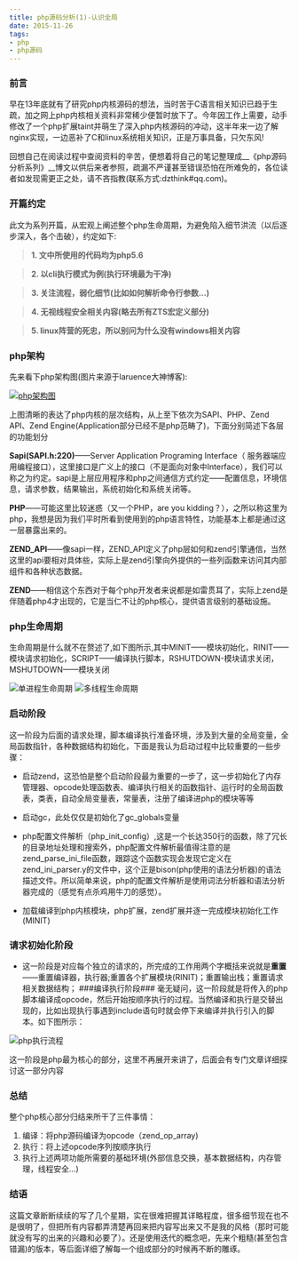 ```yaml
---
title: php源码分析(1)-认识全局
date: 2015-11-26
tags:
- php
- php源码
---
```

### 前言 ###
早在13年底就有了研究php内核源码的想法，当时苦于C语言相关知识已趋于生疏，加之网上php内核相关资料非常稀少便暂时放下了。今年因工作上需要，动手修改了一个php扩展taint并萌生了深入php内核源码的冲动，这半年来一边了解nginx实现，一边恶补了C和linux系统相关知识，正是万事具备，只欠东风!

回想自己在阅读过程中查阅资料的辛苦，便想着将自己的笔记整理成__《php源码分析系列》__博文以供后来者参照，疏漏不严谨甚至错误恐怕在所难免的，各位读者如发现需更正之处，请不吝指教(联系方式:dzthink#qq.com)。

### 开篇约定 ###
此文为系列开篇，从宏观上阐述整个php生命周期，为避免陷入细节洪流（以后逐步深入，各个击破），约定如下:

>**1. 文中所使用的代码均为php5.6**

>**2. 以cli执行模式为例(执行环境最为干净)**

>**3. 关注流程，弱化细节(比如如何解析命令行参数...)**

>**4. 无视线程安全相关内容(略去所有ZTS宏定义部分)**

>**5. linux阵营的死忠，所以别问为什么没有windows相关内容**


### php架构 ###
先来看下php架构图(图片来源于laruence大神博客):

[![php架构图](../img/php-arch-293x300.jpg)](http://www.laruence.com/2008/08/12/180.html)

上图清晰的表达了php内核的层次结构，从上至下依次为SAPI、PHP、Zend API、Zend Engine(Application部分已经不是php范畴了)，下面分别简述下各层的功能划分

**Sapi(SAPI.h:220)**——Server Application Programing Interface（ 服务器端应用编程接口），这里接口是广义上的接口（不是面向对象中Interface），我们可以称之为约定。sapi是上层应用程序和php之间通信方式约定——配置信息，环境信息，请求参数，结果输出，系统初始化和系统关闭等。

**PHP**——可能这里比较迷惑（又一个PHP，are you kidding？），之所以称这里为php，我想是因为我们平时所看到使用到的php语言特性，功能基本上都是通过这一层暴露出来的。

**ZEND_API**——像sapi一样，ZEND_API定义了php层如何和zend引擎通信，当然这里的api要相对具体些，实际上是zend引擎向外提供的一些列函数来访问其内部组件和各种状态数据。

**ZEND**——相信这个东西对于每个php开发者来说都是如雷贯耳了，实际上zend是伴随着php4才出现的，它是当仁不让的php核心，提供语言级别的基础设施。
### php生命周期 ###
生命周期是什么就不在赘述了,如下图所示,其中MINIT——模块初始化，RINIT——模块请求初始化，SCRIPT——编译执行脚本，RSHUTDOWN-模块请求关闭，MSHUTDOWN——模块关闭

![单进程生命周期](../img/2012_02_02_05.jpg)
![多线程生命周期](../img/2012_02_02_06.jpg)

### 启动阶段 ###
这一阶段为后面的请求处理，脚本编译执行准备环境，涉及到大量的全局变量，全局函数指针，各种数据结构初始化，下面是我认为启动过程中比较重要的一些步骤：

* 启动zend，这恐怕是整个启动阶段最为重要的一步了，这一步初始化了内存管理器、opcode处理函数表、编译执行相关的函数指针、运行时的全局函数表，类表，自动全局变量表，常量表，注册了编译进php的模块等等

* 启动gc，此处仅仅是初始化了gc_globals变量
* php配置文件解析（php\_init\_config）,这是一个长达350行的函数，除了冗长的目录地址处理和搜索外，php配置文件解析最值得注意的是zend\_parse\_ini\_file函数，跟踪这个函数实现会发现它定义在zend\_ini\_parser.y的文件中，这个正是bison(php使用的语法分析器)的语法描述文件。所以简单来说，php的配置文件解析是使用词法分析器和语法分析器完成的（感觉有点杀鸡用牛刀的感觉）。
* 加载编译到php内核模块，php扩展，zend扩展并逐一完成模块初始化工作(MINIT)

### 请求初始化阶段 ###

* 这一阶段是对应每个独立的请求的，所完成的工作用两个字概括来说就是**重置**——重置编译器，执行器;重置各个扩展模块(RINIT)；重置输出栈；重置请求相关数据结构；
###编译执行阶段###
毫无疑问，这一阶段就是将传入的php脚本编译成opcode，然后开始按顺序执行的过程。当然编译和执行是交替出现的，比如出现执行事遇到include语句时就会停下来编译并执行引入的脚本。如下图所示：

![php执行流程](../img/php执行流程.png)

这一阶段是php最为核心的部分，这里不再展开来讲了，后面会有专门文章详细探讨这一部分内容
### 总结 ###
整个php核心部分归结来所干了三件事情：

1. 编译：将php源码编译为opcode（zend_op_array)
2. 执行：将上述opcode序列按顺序执行
3. 执行上述两项功能所需要的基础环境(外部信息交换，基本数据结构，内存管理，线程安全...)

### 结语 ###
这篇文章断断续续的写了几个星期，实在很难把握其详略程度，很多细节现在也不是很明了，但把所有内容都弄清楚再回来把内容写出来又不是我的风格（那时可能就没有写的出来的兴趣和必要了）。还是使用迭代的概念吧，先来个粗糙(甚至包含错漏)的版本，等后面详细了解每一个组成部分的时候再不断的雕琢。
